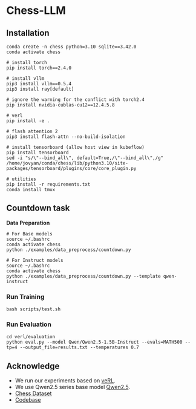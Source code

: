 # Chess-LLM

## Installation

```
conda create -n chess python=3.10 sqlite==3.42.0
conda activate chess

# install torch
pip install torch==2.4.0

# install vllm
pip3 install vllm==0.5.4 
pip3 install ray[default]

# ignore the warning for the conflict with torch2.4
pip install nvidia-cublas-cu12==12.4.5.8

# verl
pip install -e .

# flash attention 2
pip3 install flash-attn --no-build-isolation

# install tensorboard (allow host view in kubeflow)
pip install tensorboard
sed -i "s/\"--bind_all\", default=True,/\"--bind_all\",/g" /home/jovyan/conda/chess/lib/python3.10/site-packages/tensorboard/plugins/core/core_plugin.py

# utilities
pip install -r requirements.txt
conda install tmux
```

## Countdown task

**Data Preparation**
```
# For Base models
source ~/.bashrc
conda activate chess
python ./examples/data_preprocess/countdown.py

# For Instruct models
source ~/.bashrc
conda activate chess
python ./examples/data_preprocess/countdown.py --template qwen-instruct
```

### Run Training

```
bash scripts/test.sh
```

### Run Evaluation

```
cd verl/evaluation
python eval.py --model Qwen/Qwen2.5-1.5B-Instruct --evals=MATH500 --tp=4 --output_file=results.txt --temperatures 0.7 
```

## Acknowledge
* We run our experiments based on [veRL](https://github.com/volcengine/verl).
* We use Qwen2.5 series base model [Qwen2.5](https://github.com/QwenLM/Qwen2.5).
* [Chess Dataset](https://github.com/google-deepmind/searchless_chess)
* [Codebase](https://github.com/Jiayi-Pan/TinyZero)